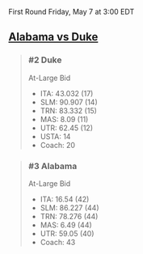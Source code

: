 First Round
Friday, May 7 at 3:00 EDT
## [Alabama vs Duke](https://www.ncaa.com/game/5833653) 

> ### #2 Duke  
> At-Large Bid  
> - ITA: 43.032 (17)  
> - SLM: 90.907 (14)  
> - TRN: 83.332 (15)  
> - MAS: 8.09 (11)  
> - UTR: 62.45 (12)  
> - USTA: 14  
> - Coach: 20  

> ### #3 Alabama  
> At-Large Bid  
> - ITA: 16.54 (42)  
> - SLM: 86.227 (44)  
> - TRN: 78.276 (44)  
> - MAS: 6.49 (44)  
> - UTR: 59.05 (40)  
> - Coach: 43  